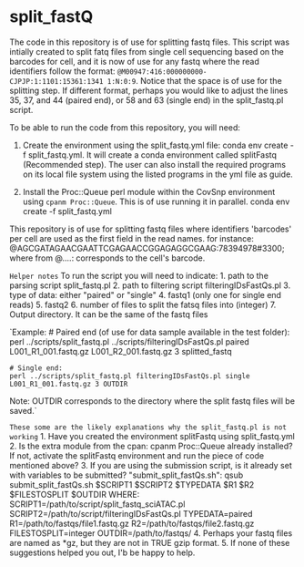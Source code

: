 # split_fastQ
The code in this repository is of use for splitting fastq files. This script was intially created to split fatq files from single cell sequencing based on the barcodes for cell, and it is now of use for any fastq where the read identifiers follow the format: `@M00947:416:000000000-CJPJP:1:1101:15361:1341 1:N:0:9`. Notice that the space is of use for the splitting step. If different format, perhaps you would like to adjust the lines 35, 37, and 44 (paired end), or 58 and 63 (single end) in the split_fastq.pl script.

To be able to run the code from this repository, you will need:
1. Create the environment using the split_fastq.yml file: conda env create -f split_fastq.yml. It will create a conda environment called splitFastq (Recommended step). The user can also install the required programs on its local file system using the listed programs in the yml file as guide.

2. Install the Proc::Queue perl module within the CovSnp environment using `cpanm Proc::Queue`.
This is of use running it in parallel.
conda env create -f split_fastq.yml


This repository is of use for splitting fastq files where identifiers 'barcodes' per cell are used as the first field in the read names. for instance: @AGCGATAGAACGAATTCGAGAACCGGAGAGGCGAAG:78394978#3300; where from @....: corresponds to the cell's barcode.

`Helper notes`
To run the script you will need to indicate:
	1. path to the parsing script split_fastq.pl
	2. path to filtering script filteringIDsFastQs.pl
	3. type of data:
  	either "paired" or "single"
 	4. fastq1 (only one for single end reads)
 	5. fastq2
 	6. number of files to split the fatsq files into (integer)
 	7. Output directory. It can be the same of the fastq files


`Example:
	# Paired end (of use for data sample available in the test folder):
	perl ../scripts/split_fastq.pl ../scripts/filteringIDsFastQs.pl paired L001_R1_001.fastq.gz L001_R2_001.fastq.gz 3 splitted_fastq

	# Single end:
	perl ../scripts/split_fastq.pl filteringIDsFastQs.pl single L001_R1_001.fastq.gz 3 OUTDIR
Note: OUTDIR corresponds to the directory where the split fastq files will be saved.`

`These some are the likely explanations why the split_fastq.pl is not working`
	1. Have you created the environment splitFastq using split_fastq.yml
	2. Is the extra module from the cpan: cpanm Proc::Queue already installed? If not,  activate the splitFastq environment and run the piece of code mentioned above?
	3. If you are using the submission script, is it already set with variables to be submitted?
		"submit_split_fastQs.sh":
	        qsub submit_split_fastQs.sh $SCRIPT1 $SCRIPT2 $TYPEDATA $R1 $R2 $FILESTOSPLIT $OUTDIR
	   WHERE:
	   SCRIPT1=/path/to/script/split_fastq_sciATAC.pl
	   SCRIPT2=/path/to/script/filteringIDsFastQs.pl
	   TYPEDATA=paired
	   R1=/path/to/fastqs/file1.fastq.gz
	   R2=/path/to/fastqs/file2.fastq.gz
	   FILESTOSPLIT=integer
	   OUTDIR=/path/to/fastqs/
	4. Perhaps your fastq files are named as *gz, but they are not in TRUE gzip format.
	5. If none of these suggestions helped you out, I'b be happy to help.
